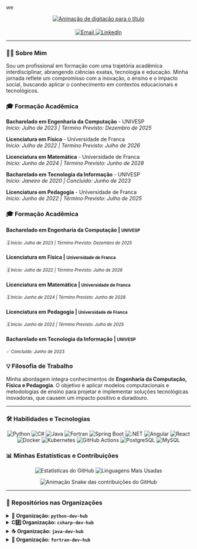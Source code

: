 we<div align="center">
  <a href="https://git.io/typing-svg">
    <img src="https://readme-typing-svg.herokuapp.com?font=Fira+Code&size=30&pause=1000&color=33FF33&center=true&vCenter=true&width=850&lines=Yuri+Sidney+Forjaz;Python+%7C+C%23+.NET+%7C+Java+Spring+Boot+%7C+Fortran;Soluções+de+Alta+Performance" alt="Animação de digitação para o título">
  </a>
</div>

<div align="center" style="margin-top: 20px;">
  <a href="mailto:ysidfor@gmail.com">
    <img src="https://img.shields.io/badge/Email-D14836?style=for-the-badge&logo=gmail&logoColor=white" alt="Email">
  </a>
  <a href="https://www.linkedin.com/in/yuri-sidney-forjaz-0431751b4">
    <img src="https://img.shields.io/badge/LinkedIn-0077B5?style=for-the-badge&logo=linkedin&logoColor=white" alt="LinkedIn">
  </a>
</div>

---

### 👨‍💻 Sobre Mim

Sou um profissional em formação com uma trajetória acadêmica interdisciplinar, abrangendo ciências exatas, tecnologia e educação. Minha jornada reflete um compromisso com a inovação, o ensino e o impacto social, buscando aplicar o conhecimento em contextos educacionais e tecnológicos.

### 🎓 Formação Acadêmica

**Bacharelado em Engenharia da Computação** - UNIVESP
<br>
*Início: Julho de 2023 | Término Previsto: Dezembro de 2025*

**Licenciatura em Física** - Universidade de Franca
<br>
*Início: Julho de 2022 | Término Previsto: Julho de 2026*

**Licenciatura em Matemática** - Universidade de Franca
<br>
*Início: Junho de 2024 | Término Previsto: Junho de 2028*

**Bacharelado em Tecnologia da Informação** - UNIVESP
<br>
*Início: Janeiro de 2020 | Concluído: Junho de 2023*

**Licenciatura em Pedagogia** - Universidade de Franca
<br>
*Início: Junho de 2022 | Término Previsto: Julho de 2025*

<h3>🎓 Formação Acadêmica</h3>

<h4><b>Bacharelado em Engenharia da Computação</b> | <small>UNIVESP</small></h4>
<i><small>🗓️ Início: Julho de 2023 | Término Previsto: Dezembro de 2025</small></i>

<br>

<h4><b>Licenciatura em Física</b> | <small>Universidade de Franca</small></h4>
<i><small>🗓️ Início: Julho de 2022 | Término Previsto: Julho de 2026</small></i>

<br>

<h4><b>Licenciatura em Matemática</b> | <small>Universidade de Franca</small></h4>
<i><small>🗓️ Início: Junho de 2024 | Término Previsto: Junho de 2028</small></i>

<br>

<h4><b>Licenciatura em Pedagogia</b> | <small>Universidade de Franca</small></h4>
<i><small>🗓️ Início: Junho de 2022 | Término Previsto: Julho de 2025</small></i>

<br>

<h4><b>Bacharelado em Tecnologia da Informação</b> | <small>UNIVESP</small></h4>
<i><small>✅ Concluído: Junho de 2023</small></i>

### 💡 Filosofia de Trabalho

Minha abordagem integra conhecimentos de **Engenharia da Computação, Física e Pedagogia**. O objetivo é aplicar modelos computacionais e metodologias de ensino para projetar e implementar soluções tecnológicas inovadoras, que causem um impacto positivo e duradouro.

---

### 🛠️ Habilidades e Tecnologias

<p align="center">
  <img src="https://img.shields.io/badge/Python-3776AB?style=for-the-badge&logo=python&logoColor=white" alt="Python"/>
  <img src="https://img.shields.io/badge/C%23-239120?style=for-the-badge&logo=c-sharp&logoColor=white" alt="C#"/>
  <img src="https://img.shields.io/badge/Java-ED8B00?style=for-the-badge&logo=openjdk&logoColor=white" alt="Java"/>
  <img src="https://img.shields.io/badge/Fortran-734F96?style=for-the-badge&logo=fortran&logoColor=white" alt="Fortran"/>
  <img src="https://img.shields.io/badge/Spring-6DB33F?style=for-the-badge&logo=spring&logoColor=white" alt="Spring Boot"/>
  <img src="https://img.shields.io/badge/.NET-512BD4?style=for-the-badge&logo=dotnet&logoColor=white" alt=".NET"/>
  <img src="https://img.shields.io/badge/Angular-DD0031?style=for-the-badge&logo=angular&logoColor=white" alt="Angular"/>
  <img src="https://img.shields.io/badge/React-20232A?style=for-the-badge&logo=react&logoColor=61DAFB" alt="React"/>
  <img src="https://img.shields.io/badge/Docker-2496ED?style=for-the-badge&logo=docker&logoColor=white" alt="Docker"/>
  <img src="https://img.shields.io/badge/Kubernetes-326CE5?style=for-the-badge&logo=kubernetes&logoColor=white" alt="Kubernetes"/>
  <img src="https://img.shields.io/badge/GitHub_Actions-2088FF?style=for-the-badge&logo=github-actions&logoColor=white" alt="GitHub Actions"/>
  <img src="https://img.shields.io/badge/PostgreSQL-4169E1?style=for-the-badge&logo=postgresql&logoColor=white" alt="PostgreSQL"/>
  <img src="https://img.shields.io/badge/MySQL-4479A1?style=for-the-badge&logo=mysql&logoColor=white" alt="MySQL"/>
</p>



### 📊 Minhas Estatísticas e Contribuições

<p align="center">
  <img src="https://github-readme-stats.vercel.app/api?username=[SEU-USUARIO-DO-GITHUB]&show_icons=true&theme=dracula&rank_icon=github" alt="Estatísticas do GitHub" />
  <img src="https://github-readme-stats.vercel.app/api/top-langs/?username=[SEU-USUARIO-DO-GITHUB]&layout=compact&theme=dracula" alt="Linguagens Mais Usadas" />
</p>

<div align="center">
  <img src="https://raw.githubusercontent.com/[SEU-USUARIO-DO-GITHUB]/[SEU-USUARIO-DO-GITHUB]/main/dist/github-contribution-grid-snake.svg" alt="Animação Snake das contribuições do GitHub"/>
</div>

---

### 📂 Repositórios nas Organizações
<details>
<summary><strong>🐍 Organização: <code>python-dev-hub</code></strong></summary>
<br>
Focada em projetos de Engenharia de Dados, Ciência de Dados e aplicações gerais com Python.

| Repositório | Descrição |
| :--- | :--- |
| `python-math-exercises` | Exercícios de conceitos matemáticos implementados em Python. |
| `python-physics-exercises` | Exercícios e simulações de conceitos físicos em Python. |
| `python-syntax-drills` | Exercícios práticos para reforçar a sintaxe e os recursos da linguagem. |
| `data-manipulation` | Manipulação e análise de dados com `pandas`, `numpy` e `dask`. |
| `data-visualization` | Criação de gráficos e visualizações com `matplotlib`, `seaborn` e `plotly`. |
| `machine-learning` | Implementação de modelos de aprendizado de máquina e redes neurais. |
| `web-scraping-and-apis` | Extração de dados de páginas web e consumo de APIs. |
| `etl-pipelines` | Desenvolvimento de pipelines para extração, transformação e carregamento de dados (ETL). |
| `devops-and-ci-cd` | Automação de build, teste e deploy com `Docker`, `Kubernetes` e `GitHub Actions`. |
</details>

<details>
<summary><strong>C#️⃣ Organização: <code>csharp-dev-hub</code></strong></summary>
<br>
Repositórios para desenvolvimento de APIs, sistemas backend e aplicações com C# e .NET.

| Repositório | Descrição |
| :--- | :--- |
| `math-exercises-csharp` | Exercícios de conceitos matemáticos implementados em C#. |
| `physics-exercises-csharp` | Exercícios e simulações de conceitos físicos utilizando C#. |
| `csharp-web-apis` | Desenvolvimento de APIs RESTful robustas com ASP.NET Core. |
| `csharp-backend-systems` | Construção de sistemas backend com foco em lógica de negócios e acesso a dados. |
| `csharp-microservices-architecture` | Aplicações baseadas em arquitetura de microsserviços com `Docker` e `Kubernetes`. |
| `csharp-security-best-practices` | Implementação de segurança, autenticação e autorização em APIs. |
| `csharp-testing-and-debugging` | Testes unitários, de integração e ferramentas de depuração. |
| `csharp-devops-and-ci-cd` | Pipelines de CI/CD para automação de build, teste e deploy. |
</details>

<details>
<summary><strong>☕ Organização: <code>java-dev-hub</code></strong></summary>
<br>
Projetos focados no desenvolvimento de aplicações corporativas e APIs com Java e Spring Boot.

| Repositório | Descrição |
| :--- | :--- |
| `java-math-exercises` | Exercícios matemáticos implementados em Java com `Apache Commons Math`. |
| `java-physics-exercises` | Exercícios de conceitos físicos implementados em Java. |
| `java-web-apis` | Desenvolvimento de APIs RESTful com Spring Boot para aplicações corporativas. |
| `java-fullstack-apps` | Aplicações fullstack com Java no backend e frameworks como `React` ou `Angular`. |
| `java-microservices-architecture` | Desenvolvimento de aplicações em microsserviços com `Spring Cloud` e `Docker`. |
| `java-security-best-practices` | Implementação de segurança em aplicações Java com `Spring Security`. |
| `java-testing-and-debugging` | Testes unitários, de integração e end-to-end com `JUnit` e `Mockito`. |
| `java-devops-and-ci-cd` | Pipelines de CI/CD para automação de builds, testes e deploys. |
</details>

<details>
<summary><strong>🔢 Organização: <code>fortran-dev-hub</code></strong></summary>
<br>
Repositórios para resolução de problemas matemáticos e científicos de alta performance com Fortran.

| Repositório | Descrição |
| :--- | :--- |
| `math-exercises-fortran` | Exercícios de álgebra linear e cálculo numérico com `BLAS` e `LAPACK`. |
| `physics-exercises-fortran` | Problemas e simulações de física, como dinâmica de fluidos. |
| `scientific-simulations-fortran` | Simulações científicas em larga escala com paralelização (`MPI`, `OpenMP`). |
| `computational-fluid-dynamics` | Resolução de problemas de dinâmica de fluidos com algoritmos numéricos. |
| `parallel-computing-fortran` | Programação paralela para resolver problemas científicos complexos. |
| `high-precision-computations` | Cálculos numéricos de alta precisão. |
| `fortran-performance-optimization` | Técnicas para otimização de código Fortran visando máxima performance. |
| `legacy-code-modernization` | Modernização de código legado Fortran para padrões atuais. |
</details>
